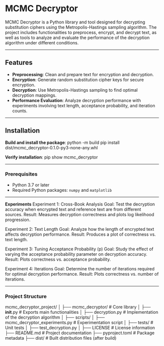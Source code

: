 # MCMC Decryptor

MCMC Decryptor is a Python library and tool designed for decrypting substitution ciphers using the Metropolis-Hastings sampling algorithm. The project includes functionalities to preprocess, encrypt, and decrypt text, as well as tools to analyze and evaluate the performance of the decryption algorithm under different conditions.

---

## Features

- **Preprocessing**: Clean and prepare text for encryption and decryption.
- **Encryption**: Generate random substitution cipher keys for secure encryption.
- **Decryption**: Use Metropolis-Hastings sampling to find optimal decryption mappings.
- **Performance Evaluation**: Analyze decryption performance with experiments involving text length, acceptance probability, and iteration counts.

---

## Installation

**Build and install the package**:
python -m build
pip install dist/mcmc_decryptor-0.1.0-py3-none-any.whl

**Verify installation**:
pip show mcmc_decryptor

---

### Prerequisites

- Python 3.7 or later
- Required Python packages: `numpy` and `matplotlib`

---

**Experiments**
Experiment 1: Cross-Book Analysis
Goal: Test the decryption accuracy when encrypted text and reference text are from different sources.
Result: Measures decryption correctness and plots log likelihood progression.

Experiment 2: Text Length
Goal: Analyze how the length of encrypted text affects decryption performance.
Result: Produces a plot of correctness vs. text length.

Experiment 3: Tuning Acceptance Probability (p)
Goal: Study the effect of varying the acceptance probability parameter on decryption accuracy.
Result: Plots correctness vs. acceptance probability.

Experiment 4: Iterations
Goal: Determine the number of iterations required for optimal decryption performance.
Result: Plots correctness vs. number of iterations.

---

### Project Structure

mcmc_decryptor_project/
│
├── mcmc_decryptor/             # Core library
│   ├── __init__.py             # Exports main functionalities
│   ├── decryption.py           # Implementation of the decryption algorithm
│
├── scripts/
│   ├── mcmc_decryptor_experiments.py  # Experimentation script
│
├── tests/                      # Unit tests
│   ├── test_decryption.py
│
├── LICENSE                     # License information
├── README.md                   # Project documentation
├── pyproject.toml              # Package metadata
├── dist/                       # Built distribution files (after build)



